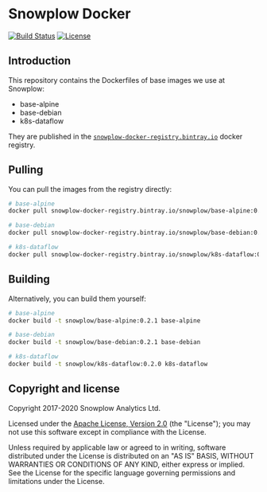 # Snowplow Docker

[![Build Status][travis-image]][travis]
[![License][license-image]][license]

## Introduction

This repository contains the Dockerfiles of base images we use at Snowplow:

- base-alpine
- base-debian
- k8s-dataflow

They are published in the [`snowplow-docker-registry.bintray.io`][registry] docker registry.

## Pulling

You can pull the images from the registry directly:

```bash
# base-alpine
docker pull snowplow-docker-registry.bintray.io/snowplow/base-alpine:0.2.1

# base-debian
docker pull snowplow-docker-registry.bintray.io/snowplow/base-debian:0.2.1

# k8s-dataflow
docker pull snowplow-docker-registry.bintray.io/snowplow/k8s-dataflow:0.2.0
```

## Building

Alternatively, you can build them yourself:

```bash
# base-alpine
docker build -t snowplow/base-alpine:0.2.1 base-alpine

# base-debian
docker build -t snowplow/base-debian:0.2.1 base-debian

# k8s-dataflow
docker build -t snowplow/k8s-dataflow:0.2.0 k8s-dataflow
```

## Copyright and license

Copyright 2017-2020 Snowplow Analytics Ltd.

Licensed under the [Apache License, Version 2.0][license] (the "License");
you may not use this software except in compliance with the License.

Unless required by applicable law or agreed to in writing, software
distributed under the License is distributed on an "AS IS" BASIS,
WITHOUT WARRANTIES OR CONDITIONS OF ANY KIND, either express or implied.
See the License for the specific language governing permissions and
limitations under the License.

[registry]: https://bintray.com/snowplow/registry

[travis-image]: https://travis-ci.org/snowplow/snowplow-docker.png?branch=master
[travis]: http://travis-ci.org/snowplow/snowplow-docker

[license-image]: http://img.shields.io/badge/license-Apache--2-blue.svg?style=flat
[license]: http://www.apache.org/licenses/LICENSE-2.0
